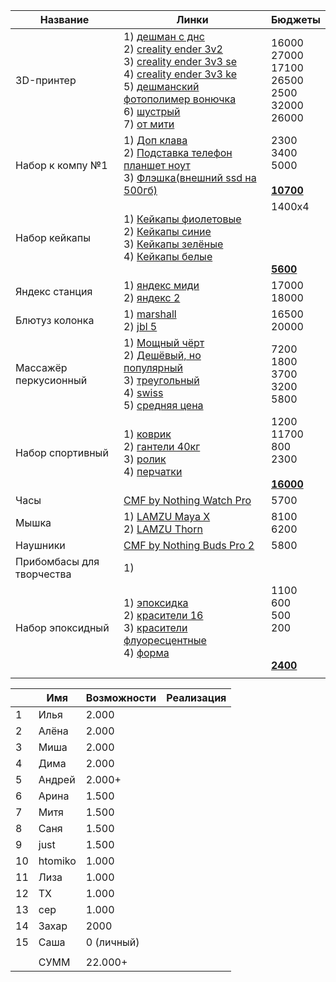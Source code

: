 
| Название                      | Линки                                                                                                                                                                                                                                                                                                                                                                                                                                                                                                                                                                                                                                                                                                                                                                                                                                                                                                                                                                                                                                                                                                                                                                                                                                                                                                                                                                                                                                                                              | Бюджеты                                                    |
| ----------------------------- | ---------------------------------------------------------------------------------------------------------------------------------------------------------------------------------------------------------------------------------------------------------------------------------------------------------------------------------------------------------------------------------------------------------------------------------------------------------------------------------------------------------------------------------------------------------------------------------------------------------------------------------------------------------------------------------------------------------------------------------------------------------------------------------------------------------------------------------------------------------------------------------------------------------------------------------------------------------------------------------------------------------------------------------------------------------------------------------------------------------------------------------------------------------------------------------------------------------------------------------------------------------------------------------------------------------------------------------------------------------------------------------------------------------------------------------------------------------------------------------- | ---------------------------------------------------------- |
| 3D-принтер                    | 1) [дешман с днс](https://www.dns-shop.ru/product/e65f49d52c61d9cb/3d-printer-anycubic-kobra-2-neo/)<br>2) [creality ender 3v2](https://www.ozon.ru/product/3d-printer-creality-ender-3-v2-936296184/)<br>3) [creality ender 3v3 se](https://www.ozon.ru/product/3d-printer-creality3d-ender-3-v3-se-1216379122/?at=83tB5vvnZsPQ7LoiLK8NNPuErJPoouD2Dk5Du23yvz0)<br>4) [creality ender 3v3 ke](https://www.ozon.ru/product/3d-printer-creality-ender-3-v3-ke-1393177222/?at=16tLAzzvDSK3YpYLup28883UkB5N9XTYoEoXXsryJ6vq)<br>5) [дешманский фотополимер вонючка](https://www.dns-shop.ru/product/f5b4ddb14d86d0a4/3d-printer-elegoo-mars-5/)<br>6) [шустрый](https://www.dns-shop.ru/product/202184214d86d0a4/3d-printer-elegoo-neptune-4-pro/)<br>7) [от мити](https://aliexpress.ru/item/1005008318593966.html?sku_id=12000047409736347&srcSns=sns_More&businessType=ProductDetail&spreadType=socialShare&tt=MG&utm_medium=sharing)                                                                                                                                                                                                                                                                                                                                                                                                                                                                                                                                              | 16000<br>27000<br>17100<br>26500<br>2500<br>32000<br>26000 |
| Набор к компу №1              | 1) [Доп клава](https://market.yandex.ru/card/programmiruyemaya-mekhanicheskaya-mini-klaviatura-vorotex-k13-long-hua-purple-switch/103737306096?do-waremd5=SkecyNUWDdKEhi_OGe7Lqg&cpc=PfljFWdUgTz3BlOqipSK2mkFSegtwG4Qzq4Kk1e46lmDFr2Ay6Asi6Iy4K_8M-7CNuS_XmQpPEsWZk9zUk_auL5MWZHMJxbg204a2NcP-VZPtxDUxennaPTZrumNaxzememQu0wyKurcJkucXdB66w9O5JGnsrRlilUbSCue6hV4Z5jwTa87SsD8ESbWM5zwI7GNavjl3Bcfv8hcohYBHojKAsqOsBwtvDiROvcGyEnQS-H-_gFA9JPySIu1SHe_dxFp9iV98998tsoMaCsJBw%2C%2C)<br>2) [Подставка телефон планшет ноут](https://market.yandex.ru/card/podstavka-dlya-noutbuka-i-plansheta-skladnaya-vrashchayushchayasya-na-360-gradusov-i-regulirovkoy-vysoty-i-ugla-naklona-serebristaya/103805521622?do-waremd5=gTJmY2o3_jGpML4g3YVcDw&cpc=Gr3a-mmXRcDeAwCqQy0rOCe92rC670gfSZYfrFOr2zurTJ2IkDV3LUwdA-gsKqmuZUZtGCXF2aRJrWcH5nZ0euvGXvrquV4gHqLdSUMFUPWMqp2FuFprMtqfLmShUZaAYqhUNjcp0zI1mZBKcZS2u29mEeej5DiTN9Z6-9cj_MtLktpuOu3XpddqIPNrYxSmyjz1pqcLi4EFBorVW30Om7ECEeNsINcBtsbG6z82kLVD3XbqqsiB6VIu3KUrCTm6mjyArtp1sw-RZ-bcUj0o4OTUs16z46cG4nS_M3SPtAxGcdnrOXOvK6fyi5MDlUI-6UXn5MCxV-Jqcj8yrjmG6r-jConhNLenBwl4Pbv3r34hIuIIc3OWJGbbR0nH6eNDwDaJm7klJkHC9IiWHEZtTsSi91rhUJ_tW7Dta5LALMobZzfnFKG3yXciKH2oNbhCg14ElhsI2lNWMUQp9ie_TNdABBaxdkpyeLZGNuJcvfKUU_EW07lQk2wZTs1zSFZu7WUpQC2xD52ZOIaC2Fp_8twRv1XWAGuODUh5wwLYLGM%2C)<br>3) [Флэшка(внешний ssd на 500гб)](https://www.dns-shop.ru/product/33cb2c7794dfed20/500-gb-vnesnij-ssd-silicon-power-ds72-sp500gbuc3s72v1k/)<br> | 2300<br>3400<br>5000<br><br><u>**10700**</u>               |
| Набор кейкапы                 | 1) [Кейкапы фиолетовые](https://www.ozon.ru/product/keykapy-dlya-mehanicheskoy-klaviatury-nabor-klavishnyh-kolpachkov-iz-nefrita-142-sht-pbt-1566838894/?from_sku=1605856632&oos_search=false)<br>2) [Кейкапы синие](https://www.ozon.ru/product/keykapy-dlya-klaviatury-nabor-klavishnyh-kolpachkov-iz-bule-nefrita-142-sht-pbt-dvuhtsvetnoe-lite-1605855851/?from_sku=1605856632&oos_search=false)<br>3) [Кейкапы зелёные](https://www.ozon.ru/product/keykapy-dlya-mehanicheskoy-klaviatury-zelenyy-kamen-142-klavish-dvoynoe-lite-pbt-rsa-profil-1605856632/?__rr=1)<br>4) [Кейкапы белые](https://www.ozon.ru/product/keykapy-dlya-mehanicheskoy-klaviatury-belogo-nefrita-160-klavish-dvoynoe-lite-pbt-rsa-profil-1385534950/?from_sku=1605856632&oos_search=false)                                                                                                                                                                                                                                                                                                                                                                                                                                                                                                                                                                                                                                                                                                          | 1400х4<br><br><br><br><br><u>**5600**</u>                  |
| Яндекс станция                | 1) [яндекс миди](https://www.dns-shop.ru/product/e498e4397a02ed20/umnaa-kolonka-andeksstancia-midi-cernyj/)<br>2) [яндекс 2](https://www.dns-shop.ru/product/6022f0d258bfed20/umnaa-kolonka-andeksstancia-2-cernyj/)                                                                                                                                                                                                                                                                                                                                                                                                                                                                                                                                                                                                                                                                                                                                                                                                                                                                                                                                                                                                                                                                                                                                                                                                                                                               | 17000<br>18000<br>                                         |
| Блютуз колонка                | 1) [marshall](https://www.dns-shop.ru/product/5239b27908ceed20/portativnaa-kolonka-marshall-emberton-2-cernyj/)<br>2) [jbl 5](https://www.dns-shop.ru/product/d1d0ea05a097ed20/portativnaa-kolonka-jbl-charge-5-wi-fi-cernyj/)                                                                                                                                                                                                                                                                                                                                                                                                                                                                                                                                                                                                                                                                                                                                                                                                                                                                                                                                                                                                                                                                                                                                                                                                                                                     | 16500<br>20000                                             |
| Массажёр перкусионный         | 1) [Мощный чёрт](https://www.ozon.ru/product/perkussionnyy-massazher-dlya-tela-14-nasadok-1677933914/?at=w0tgE8o4nFzW9O83hZMLAKyIxW6xoDhr9KV7KuvBvE44)<br>2) [Дешёвый, но популярный](https://www.ozon.ru/product/perkussionnyy-massazher-dlya-tela-massazhnyy-pistolet-just-mountains-jmmini-25vt-9kg-6mm-1588949805/?at=79tnXpL0YTE41xZAhVmjpgXilVO48WuOmzmpXS74lVAN)<br>3) [треугольный](https://www.ozon.ru/product/professionalnyy-perkussionnyy-massazher-bogomet-hb-003-1800-3200-ud-min-8-nasadok-32-1962593294/?at=QktJ1A7KLcKpJ4gvUPqAq4gskmGrlATovZ8m4C495pKl&from_sku=1962593294&oos_search=false)<br>4) [swiss](https://www.ozon.ru/product/perkussionnyy-massazher-dlya-tela-b-well-med-450-pistolet-massazhnyy-do-3-200-ud-min-4-nasadki-1713003626/?at=Z8tXq4zwYuVXpwWWszjMr6pioYjxOrTZBVEXlI2PLp6N) <br>5) [средняя цена](https://www.ozon.ru/product/perkussionnyy-massazher-dlya-tela-massazhnyy-pistolet-bogomet-1816406201/?at=36tWgAZPvIE2jv4qT110Y12tKP69KBTkKo0kJh8zKJo4)                                                                                                                                                                                                                                                                                                                                                                                                                                                                                  | 7200<br>1800<br>3700<br>3200<br>5800                       |
| Набор спортивный              | 1) [коврик](https://www.ozon.ru/product/kovrik-dlya-fitnesa-i-yogi-tolstyy-sportivnyy-gravity-180h60h1-5-sm-tsvet-chernyy-283340025/?at=79tnXpvygIyM7q59CxZK0o9Smm04BNFyk64BMsokjq69)<br>2) [гантели 40кг](https://www.ozon.ru/product/fitnesslive-shtanga-razbornaya-sport-fitnes-inventar-v-keyse-nabor-40-kg-1787775665/?at=LZtlDjAXWFJ5w3GYTKZ3p0i4nOG7ZT2NN8wocQ0Lr8G)<br>3) [ролик](https://www.ozon.ru/product/rolik-dlya-pressa-dvoynoy-trenazher-gimnasticheskoe-koleso-dlya-fitnesa-sporta-1970320645/?at=83tB5vlQGcE19xpVt12o68ATnJ3VBjiZlk8oYunYRmB&from_sku=702431196&oos_search=false)<br>4) [перчатки](https://www.ozon.ru/product/perchatki-harbinger-flexfit-2-0-muzhskie-887976083/?_bctx=CAQQ0y4&at=DqtDLv1M9U0GpExKtV0yxzYUKZ51mgCqrEANVhmBkGBO&hs=1)                                                                                                                                                                                                                                                                                                                                                                                                                                                                                                                                                                                                                                                                                                          | 1200<br>11700<br>800<br>2300<br><br><u>**16000**</u>       |
| Часы                          | [CMF by Nothing Watch Pro](https://www.dns-shop.ru/product/564c734b3436d582/smart-casy-cmf-by-nothing-watch-pro/)                                                                                                                                                                                                                                                                                                                                                                                                                                                                                                                                                                                                                                                                                                                                                                                                                                                                                                                                                                                                                                                                                                                                                                                                                                                                                                                                                                  | 5700                                                       |
| Мышка                         | 1) [LAMZU Maya X](https://www.dns-shop.ru/product/554d972e7a3ed9cb/mys-besprovodnaaprovodnaa-lamzu-maya-x--belyj/?ysclid=mb3ta96eab521592210)<br>2) [LAMZU Thorn](https://www.dns-shop.ru/product/57a54c922059ed20/mys-besprovodnaaprovodnaa-lamzu-thorn--cernyj/?ysclid=mb3t96di1i869769024)                                                                                                                                                                                                                                                                                                                                                                                                                                                                                                                                                                                                                                                                                                                                                                                                                                                                                                                                                                                                                                                                                                                                                                                      | 8100<br>6200                                               |
| Наушники                      | [CMF by Nothing Buds Pro 2](https://www.dns-shop.ru/product/a8e254be4fded0a4/nausniki-tws-cmf-by-nothing-buds-pro-2-cernyj/)                                                                                                                                                                                                                                                                                                                                                                                                                                                                                                                                                                                                                                                                                                                                                                                                                                                                                                                                                                                                                                                                                                                                                                                                                                                                                                                                                       | 5800                                                       |
| Прибомбасы для <br>творчества | 1)                                                                                                                                                                                                                                                                                                                                                                                                                                                                                                                                                                                                                                                                                                                                                                                                                                                                                                                                                                                                                                                                                                                                                                                                                                                                                    |                                                        |
| Набор эпоксидный              | 1) [эпоксидка](https://www.ozon.ru/product/epoksidnaya-smola-dlya-tvorchestva-smola-1-kg-lenaideal-1736830074/?at=x6tP5MyBlUA30518sMnOvqJcAO86OkipMWwZDsy9q3Q5)<br>2) [красители 16](https://www.ozon.ru/product/krasiteli-dlya-epoksidnoy-smoly-nabor-16-shtuk-898281702/?at=lRt6wnykrSqNz19NSZ6VnBxtl0KgmUowGoAwSk0qryK)<br>3) [красители флуоресцентные](https://www.ozon.ru/product/nabor-svetyashchihsya-krasiteley-ot-dlya-epoksidnyh-smol-saros-polymer-fluorestsentnyy-3h17g-1303925306/?at=BrtzX61AGfjQor4mTjkwpyqfOgJjXMCWYk6XoI0RW71r)<br>4) [форма](https://www.ozon.ru/product/silikonovaya-forma-dlya-gipsa-epoksidnoy-smoly-tsementa-mold-podstavka-razmer-12-5-sm-tsvet-belyy-1041113354/?at=DqtDLv1M9UEjp8OkfJkrwAjhW4xkgvtN83XBtWV1jml)                                                                                                                                                                                                                                                                                                                                                                                                                                                                                                                                                                                                                                                                                                                          | 1100<br>600<br>500<br>200<br><br><br>**<u>2400</u>**       |
|                               |                                                                                                                                                                                                                                                                                                                                                                                                                                                                                                                                                                                                                                                                                                                                                                                                                                                                                                                                                                                                                                                                                                                                                                                                                                                                                                                                                                                                                                                                                    |                                                            |

|     | Имя     | Возможности | Реализация |
| --- | ------- | ----------- | ---------- |
| 1   | Илья    | 2.000       |            |
| 2   | Алёна   | 2.000       |            |
| 3   | Миша    | 2.000       |            |
| 4   | Дима    | 2.000       |            |
| 5   | Андрей  | 2.000+      |            |
| 6   | Арина   | 1.500       |            |
| 7   | Митя    | 1.500       |            |
| 8   | Саня    | 1.500       |            |
| 9   | just    | 1.500       |            |
| 10  | htomiko | 1.000       |            |
| 11  | Лиза    | 1.000       |            |
| 12  | ТХ      | 1.000       |            |
| 13  | сер     | 1.000       |            |
| 14  | Захар   | 2000        |            |
| 15  | Саша    | 0 (личный)  |            |
|     |         |             |            |
|     | СУММ    | 22.000+     |            |
